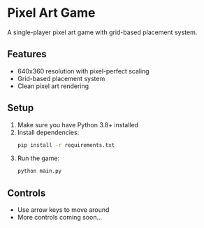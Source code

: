 # Pixel Art Game

A single-player pixel art game with grid-based placement system.

## Features
- 640x360 resolution with pixel-perfect scaling
- Grid-based placement system
- Clean pixel art rendering

## Setup
1. Make sure you have Python 3.8+ installed
2. Install dependencies:
   ```bash
   pip install -r requirements.txt
   ```
3. Run the game:
   ```bash
   python main.py
   ```

## Controls
- Use arrow keys to move around
- More controls coming soon...

